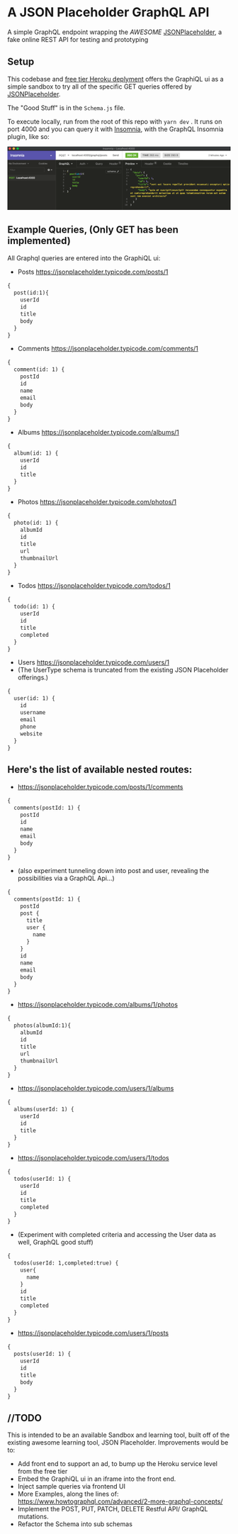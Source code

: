 # A JSON Placeholder GraphQL API

A simple GraphQL endpoint wrapping the *AWESOME*
<a href="https://jsonplaceholder.typicode.com/">JSONPlaceholder</a>, a fake online REST API for testing and prototyping

## Setup

This codebase and <a href="https://json-placeholder-graphql.herokuapp.com/graphql">free tier Heroku deplyment</a> offers the GraphiQL ui as a simple sandbox to try all of the specific GET queries offered by <a href="https://jsonplaceholder.typicode.com/">JSONPlaceholder</a>. 

The "Good Stuff" is in the `Schema.js` file. 

To execute locally, run from the root of this repo with `yarn dev` .  It runs on port 4000 and you can query it with [Insomnia](https://insomnia.rest/download/), with the GraphQL Insomnia plugin, like so:

![Screenshot](Insomnia.png)

## Example Queries, (Only GET has been implemented)

All Graphql queries are entered into the GraphiQL ui:

* Posts https://jsonplaceholder.typicode.com/posts/1
```
{
  post(id:1){
    userId
    id
    title
    body
  }
}
```

* Comments https://jsonplaceholder.typicode.com/comments/1
```
{
  comment(id: 1) {
    postId
    id
    name
    email
    body
  }
}
```
* Albums https://jsonplaceholder.typicode.com/albums/1
```
{
  album(id: 1) {
    userId
    id
    title
  }
}
```

* Photos https://jsonplaceholder.typicode.com/photos/1 
```
{
  photo(id: 1) {
    albumId
    id
    title
    url
    thumbnailUrl
  }
}
```

* Todos https://jsonplaceholder.typicode.com/todos/1
```
{
  todo(id: 1) {
    userId
    id
    title
    completed
  }
}
```

* Users https://jsonplaceholder.typicode.com/users/1
* (The UserType schema is truncated from the existing JSON Placeholder offerings.)
```
{
  user(id: 1) {
    id
    username
    email
    phone
    website
  }
}
```

## Here's the list of available nested routes:

* https://jsonplaceholder.typicode.com/posts/1/comments 
```
{
  comments(postId: 1) {
    postId
    id
    name
    email
    body
  }
}
```

* (also experiment tunneling down into post and user, revealing the possibilities via a GraphQL Api...)
```
{
  comments(postId: 1) {
    postId
    post {
      title
      user {
        name
      }
    }
    id
    name
    email
    body
  }
}
```

* https://jsonplaceholder.typicode.com/albums/1/photos
```
{
  photos(albumId:1){
    albumId
    id
    title
    url
    thumbnailUrl
  }  
}
```

* https://jsonplaceholder.typicode.com/users/1/albums
```
{
  albums(userId: 1) {
    userId
    id
    title
  }
}
```

* https://jsonplaceholder.typicode.com/users/1/todos
```
{
  todos(userId: 1) {
    userId
    id
    title
    completed
  }
}
```
* (Experiment with completed criteria and accessing the User data as well, GraphQL good stuff)
```
{
  todos(userId: 1,completed:true) {
    user{
      name
    }
    id
    title
    completed
  }
}
```

* https://jsonplaceholder.typicode.com/users/1/posts
```
{
  posts(userId: 1) {
    userId
    id
    title
    body
  }
}
```

## //TODO
This is intended to be an available Sandbox and learning tool, built off of the existing awesome learning tool, JSON Placeholder. Improvements would be to:
* Add front end to support an ad, to bump up the Heroku service level from the free tier
* Embed the GraphiQL ui in an iframe into the front end. 
* Inject sample queries via frontend UI
* More Examples, along the lines of: https://www.howtographql.com/advanced/2-more-graphql-concepts/
* Implement the POST, PUT, PATCH, DELETE Restful API/ GraphQL mutations.
* Refactor the Schema into sub schemas
